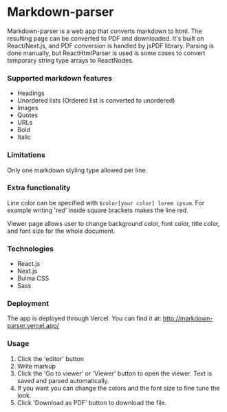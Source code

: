 # Markdown-parser

Markdown-parser is a web app that converts markdown to html. The resulting page can be converted to PDF and downloaded. It's built on React/Next.js, and PDF conversion is handled by jsPDF library. Parsing is done manually, but ReactHtmlParser is used is some cases to convert temporary string type arrays to ReactNodes.

### Supported markdown features

- Headings
- Unordered lists (Ordered list is converted to unordered)
- Images
- Quotes
- URLs
- Bold
- Italic

### Limitations

Only one markdown styling type allowed per line.

### Extra functionality 

Line color can be specified with `$color[your color] lorem ipsum`. For example writing 'red' inside square brackets makes the line red.

Viewer page allows user to change background color, font color, title color, and font size for the whole document.

### Technologies
- React.js
- Next.js
- Bulma CSS
- Sass

### Deployment

The app is deployed through Vercel. You can find it at:
http://markdown-parser.vercel.app/

### Usage

1. Click the 'editor' button
2. Write markup
3. Click the 'Go to viewer' or 'Viewer' button to open the viewer. Text is saved and parsed automatically.
4. If you want you can change the colors and the font size to fine tune the look.
5. Click 'Download as PDF' button to download the file.